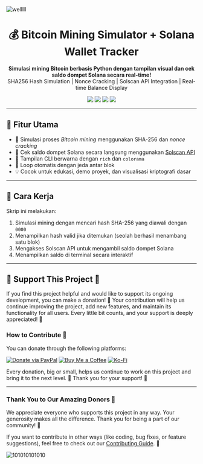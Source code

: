 <p align="center">

![welllll](https://github.com/user-attachments/assets/7eef222d-045a-4d88-a111-1804e441d1b8)
           
</p>

<h1 align="center">💰 Bitcoin Mining Simulator + Solana Wallet Tracker</h1>

<p align="center">
  <b>Simulasi mining Bitcoin berbasis Python dengan tampilan visual dan cek saldo dompet Solana secara real-time!</b><br>
  SHA256 Hash Simulation | Nonce Cracking | Solscan API Integration | Real-time Balance Display
</p>

<p align="center">
  <img src="https://img.shields.io/badge/Python-3.10%2B-blue?logo=python">
  <img src="https://img.shields.io/badge/Solana-API-green?logo=solana">
  <img src="https://img.shields.io/badge/Mining-Simulation-orange?logo=bitcoin">
  <img src="https://img.shields.io/badge/License-MIT-lightgrey">
</p>

---

## 🚀 Fitur Utama

- 🔐 Simulasi proses *Bitcoin mining* menggunakan SHA-256 dan *nonce cracking*
- 🔄 Cek saldo dompet Solana secara langsung menggunakan [Solscan API](https://public-api.solscan.io)
- 🌈 Tampilan CLI berwarna dengan `rich` dan `colorama`
- 🔁 Loop otomatis dengan jeda antar blok
- 💡 Cocok untuk edukasi, demo proyek, dan visualisasi kriptografi dasar

---

## 🧠 Cara Kerja

Skrip ini melakukan:
1. Simulasi mining dengan mencari hash SHA-256 yang diawali dengan `0000`
2. Menampilkan hash valid jika ditemukan (seolah berhasil menambang satu blok)
3. Mengakses Solscan API untuk mengambil saldo dompet Solana
4. Menampilkan saldo di terminal secara interaktif


-----
## 🌟 Support This Project 🌟

If you find this project helpful and would like to support its ongoing development, you can make a donation! 💖 Your contribution will help us continue improving the project, add new features, and maintain its functionality for all users. Every little bit counts, and your support is deeply appreciated! 🙏

### How to Contribute 💸

You can donate through the following platforms:

[![Donate via PayPal](https://img.shields.io/badge/Donate-PayPal-blue?style=for-the-badge&logo=paypal)](https://www.paypal.com/donate?hosted_button_id=YOUR_PAYPAL_LINK)
[![Buy Me a Coffee](https://img.shields.io/badge/Buy%20Me%20a%20Coffee-Donate-yellow?style=for-the-badge&logo=buymeacoffee)](https://www.buymeacoffee.com/YOUR_USERNAME)
[![Ko-Fi](https://img.shields.io/badge/Donate-Ko--Fi-blue?style=for-the-badge&logo=ko-fi)](https://ko-fi.com/YOUR_USERNAME)

Every donation, big or small, helps us continue to work on this project and bring it to the next level. 🚀 Thank you for your support! 💖

---

### Thank You to Our Amazing Donors 🌟

We appreciate everyone who supports this project in any way. Your generosity makes all the difference. Thank you for being a part of our community! 💪

If you want to contribute in other ways (like coding, bug fixes, or feature suggestions), feel free to check out our [Contributing Guide](CONTRIBUTING.md). 🚀










![101010101010](https://github.com/user-attachments/assets/a1c34b71-e06d-42c8-adb8-162b2342be47)





